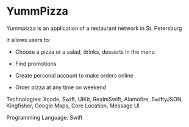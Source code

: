 # YummPizza

Yummpizza is an application of a restaurant network in St. Petersburg

It allows users to:

- Choose a pizza or a salad, drinks, desserts in the menu

- Find promotions

- Create personal account to make orders online

- Order pizza at any time on weekend

Technologies: Xcode, Swift, UIKit, RealmSwift, Alamofire, SwiftyJSON, Kingfisher, Google Maps, Core Location, Message UI

Programming Language: Swift
